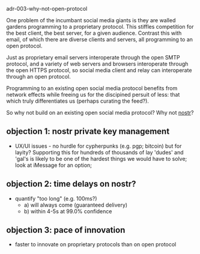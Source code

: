adr-003-why-not-open-protocol

One problem of the incumbant social media giants is they are walled gardens programming to a proprietary protocol.
This stiffles competition for the best client, the best server, for a given audience. 
Contrast this with email, of which there are diverse clients and servers,
all programming to an open protocol.

Just as proprietary email servers interoperate through the open SMTP protocol, 
and a variety of web servers and browsers interoperate through the open HTTPS protocol, 
so social media client and relay can interoperate through an open protocol.

Programming to an existing open social media protocol benefits from network effects 
while freeing us for the discipined persuit of less: that which truly differentiates us (perhaps curating the feed?). 

So why not build on an existing open social media protocol? Why not [nostr](https://nostr.com/)?



## objection 1: nostr private key management
- UX/UI issues - no hurdle for cypherpunks (e.g. pgp; bitcoin)
        but for layity? Supporting this for hundreds of thousands of lay  'dudes'
        and 'gal's is likely to be one of the hardest things we would have to solve; look at iMessage for an option;
## objection 2: time delays on nostr? 
- quantify "too long" (e.g. 100ms?)  
  - a) will always come (guaranteed delivery)
  - b) within 4-5s at 99.0% confidence

## objection 3: pace of innovation
- faster to innovate on proprietary protocols 
than on open protocol